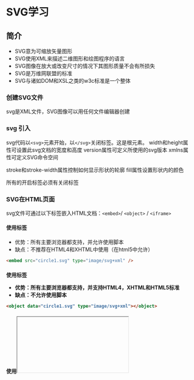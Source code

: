 # SVG学习

## 简介

* SVG意为可缩放矢量图形
* SVG使用XML来描述二维图形和绘图程序的语言
* SVG图像在放大或改变尺寸的情况下其图形质量不会有所损失
* SVG是万维网联盟的标准
* SVG与诸如DOM和XSL之类的w3c标准是一个整体

### 创建SVG文件
svg是XML文件，SVG图像可以用任何文件编辑器创建

### svg 引入
svg代码以`<svg>`元素开始，以`</svg>`关闭标签。这是根元素。
width和height属性可设置此svg文档的宽度和高度
version属性可定义所使用的svg版本
xmlns属性可定义SVG命令空间

stroke和stroke-width属性控制如何显示形状的轮廓
fill属性设置形状内的颜色

所有的开启标签必须有关闭标签

### SVG在HTML页面
svg文件可通过以下标签嵌入HTML文档：`<embed>`/ `<object>` / `<iframe>`

#### 使用<embed>标签
* 优势：所有主要浏览器都支持，并允许使用脚本
* 缺点：不推荐在HTML4和XHTML中使用（在html5中允许）

```html
<embed src="circle1.svg" type="image/svg+xml" />
```

#### 使用<object>标签
* 优势：所有主要浏览器都支持，并支持HTML4，XHTML和HTML5标准
* 缺点：不允许使用脚本

```html
<object data="circle1.svg" type="image/svg+xml"></object>
```

#### 使用<iframe>标签
* 优势：所有主要浏览器都支持，并允许使用脚本
* 缺点：不推荐在HTML4和XHTML中使用（但在html5允许）

```html
<iframe src="circle1.svg"></iframe>
```

#### 直接在HTML嵌入SVG代码

```html
<svg xmlns="http://www.w3.org/2000/svg" version="1.1">
   <circle cx="100" cy="50" r="40" stroke="black" stroke-width="2" fill="red" />
</svg>
```

#### 链接到SVG文件
可以用`<a>`标签链接到一个SVG文件

```html
<a href="circle1.svg">View SVG file</a>
```

### SVG实例

#### SVG有一些预定义的形状元素

* 矩形 <rect>
* 圆形 <circle>
* 椭圆 <ellipse>
* 线 <line>
* 折线 <polyline>
* 多边形 <polygon>
* 路径 <path>

矩形：

```html
<svg xmlns="http://www.w3.org/2000/svg" version="1.1">
  <rect width="300" height="100"
  style="fill:rgb(0,0,255);stroke-width:1;stroke:rgb(0,0,0)"/>
</svg>
```

代码解析：
* rect元素的width和height属性可定义矩形的高度和宽度
* style属性用来定义CSS属性
* CSS的fill属性定义矩形的填充颜色（rgb值，颜色值或者十六进制）
* css的stroke-width属性定义矩形边框的宽度
* CSS的stroke属性定义矩形边框的颜色


